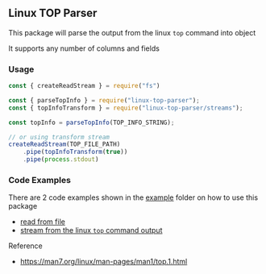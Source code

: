 ## Linux TOP Parser

This package will parse the output from the linux `top` command into object

It supports any number of columns and fields

### Usage

```js
const { createReadStream } = require("fs")

const { parseTopInfo } = require("linux-top-parser");
const { topInfoTransform } = require("linux-top-parser/streams");

const topInfo = parseTopInfo(TOP_INFO_STRING);

// or using transform stream
createReadStream(TOP_FILE_PATH)
    .pipe(topInfoTransform(true))
    .pipe(process.stdout)

```


### Code Examples

There are 2 code examples shown in the [example](https://github.com/sweetim/linux-top-parser/tree/master/example) folder on how to use this package
- [read from file](https://github.com/sweetim/linux-top-parser/blob/master/example/read-from-file.ts)
- [stream from the linux `top` command output](https://github.com/sweetim/linux-top-parser/blob/master/example/stream-from-top-command.ts)

Reference
- https://man7.org/linux/man-pages/man1/top.1.html
